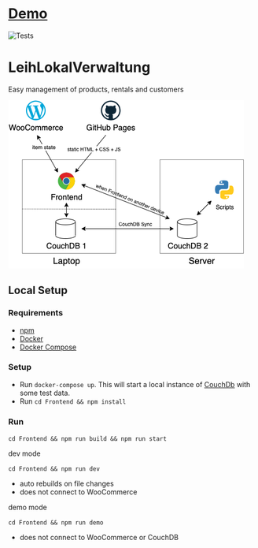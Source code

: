 # [Demo](https://leih-lokal.github.io/LeihLokalVerwaltung/demo)

![Tests](https://github.com/leih-lokal/LeihLokalVerwaltung/workflows/Test,%20Build%20and%20Deploy/badge.svg)

# LeihLokalVerwaltung

Easy management of products, rentals and customers

![Architecture](architecture.png)

## Local Setup

### Requirements

- [npm](https://github.com/npm/cli)
- [Docker](https://www.docker.com/)
- [Docker Compose](https://docs.docker.com/compose/install/)

### Setup

- Run `docker-compose up`. This will start a local instance of [CouchDb](https://couchdb.apache.org/) with some test data.
- Run `cd Frontend && npm install`

### Run

    cd Frontend && npm run build && npm run start

dev mode

    cd Frontend && npm run dev

- auto rebuilds on file changes
- does not connect to WooCommerce

demo mode

    cd Frontend && npm run demo

- does not connect to WooCommerce or CouchDB
